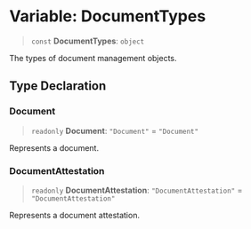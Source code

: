 # Variable: DocumentTypes

> `const` **DocumentTypes**: `object`

The types of document management objects.

## Type Declaration

### Document

> `readonly` **Document**: `"Document"` = `"Document"`

Represents a document.

### DocumentAttestation

> `readonly` **DocumentAttestation**: `"DocumentAttestation"` = `"DocumentAttestation"`

Represents a document attestation.
